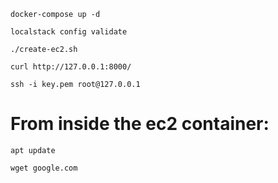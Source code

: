 `docker-compose up -d`

`localstack config validate`

`./create-ec2.sh`

`curl http://127.0.0.1:8000/`

`ssh -i key.pem root@127.0.0.1`

# From inside the ec2 container:

`apt update`

`wget google.com`
